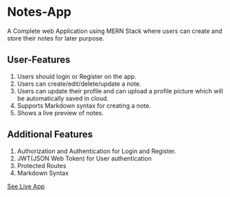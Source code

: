 # Notes-App
A Complete web Application using MERN Stack where users can create and store their notes for later purpose.

## User-Features
1. Users should login or Register on the app.
2. Users can create/edit/delete/update a note.
2. Users can update their profile and can upload a profile picture which will be automatically saved in cloud.
3. Supports Markdown syntax for creating a note.
4. Shows a live preview of notes.

## Additional Features
1. Authorization and Authentication for Login and Register.
2. JWT(JSON Web Token) for User authentication
3. Protected Routes
4. Markdown Syntax

[See Live App](https://notify-app-09ui.onrender.com/) 
